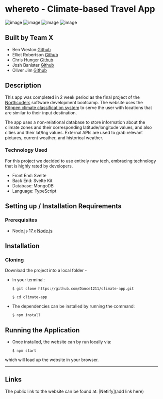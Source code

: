 # whereto - Climate-based Travel App

![image](https://img.shields.io/badge/Svelte-4A4A55?style=for-the-badge&logo=svelte&logoColor=FF3E00)
![image](https://img.shields.io/badge/TypeScript-007ACC?style=for-the-badge&logo=typescript&logoColor=white)
![image](https://img.shields.io/badge/MongoDB-4EA94B?style=for-the-badge&logo=mongodb&logoColor=white)
![image](	https://img.shields.io/badge/Chart.js-FF6384?style=for-the-badge&logo=chartdotjs&logoColor=white)

## Built by Team X

- Ben Weston [Github](https://github.com/benwestondigital)
- Elliot Robertson [Github](https://github.com/ellriffs)
- Chris Hunger [Github](https://github.com/CH-DD)
- Josh Banister [Github](https://github.com/Dance1211)
- Oliver Jim [Github](https://github.com/oliverj95)

## Description

This app was completed in 2 week period as the final project of the [Northcoders](https://northcoders.com/) software development bootcamp. The website uses the [Köppen climate classification system](https://en.wikipedia.org/wiki/K%C3%B6ppen_climate_classification) to serve the user with locations that are similar to their input destination.

The app uses a non-relational database to store information about the climate zones and their corresponding latitude/longitude values, and also cities and their lat/lng values. External APIs are used to grab relevant pictures, current weather, and historical weather.

### Technology Used

For this project we decided to use entirely new tech, embracing technology that is highly rated by developers.

- Front End: Svelte
- Back End: Svelte Kit
- Database: MongoDB
- Language: TypeScript

## Setting up / Installation Requirements

### Prerequisites

- Node.js 17.x [Node.js](https://nodejs.org/en/)

## Installation

### Cloning

Download the project into a local folder -

- In your terminal:

  `$ git clone https://github.com/Dance1211/climate-app.git`

  `$ cd climate-app`

- The dependencies can be installed by running the command:

  `$ npm install`

## Running the Application

- Once installed, the website can by run locally via:

  `$ npm start`

which will load up the website in your browser.

---

## Links

The public link to the website can be found at: [Netlify](add link here)
